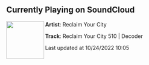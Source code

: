 ## Currently Playing on SoundCloud

[<img align="left" width="100" src="https://i1.sndcdn.com/artworks-n6qpP6Uaib0nyiTp-z2uxyw-t500x500.jpg">](https://soundcloud.com/reclaim-your-city/reclaim-your-city-510-decoder)

**Artist**: Reclaim Your City 

**Track**: Reclaim Your City 510 | Decoder

Last updated at 10/24/2022 10:05
